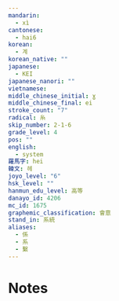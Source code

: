 ```yaml
---
mandarin:
  - xì
cantonese:
  - hai6
korean:
  - 계
korean_native: ""
japanese:
  - KEI
japanese_nanori: ""
vietnamese:
middle_chinese_initial: ɣ
middle_chinese_final: ei
stroke_count: "7"
radical: 糸
skip_number: 2-1-6
grade_level: 4
pos: ""
english:
  - system
羅馬字: hei
韓文: 헤
joyo_level: "6"
hsk_level: ""
hanmun_edu_level: 高等
danayo_id: 4206
mc_id: 1675
graphemic_classification: 會意
stand_in: 系統
aliases:
  - 係
  - 系
  - 繫
---
```


# Notes
